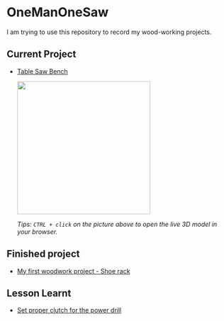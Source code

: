# OneManOneSaw

I am trying to use this repository to record my wood-working projects.

## Current Project

* [Table Saw Bench](./TableSawBench.md)

    [<img src='images/TableSawBench-3DModel.png' width='300' />](https://a360.co/2VrNPQE)

    _Tips: `CTRL + click` on the picture above to open the live 3D model in your browser._

## Finished project

* [My first woodwork project - Shoe rack](./ShoeRack.md)

## Lesson Learnt

* [Set proper clutch for the power drill](./LLPowerDrillClutch.md)